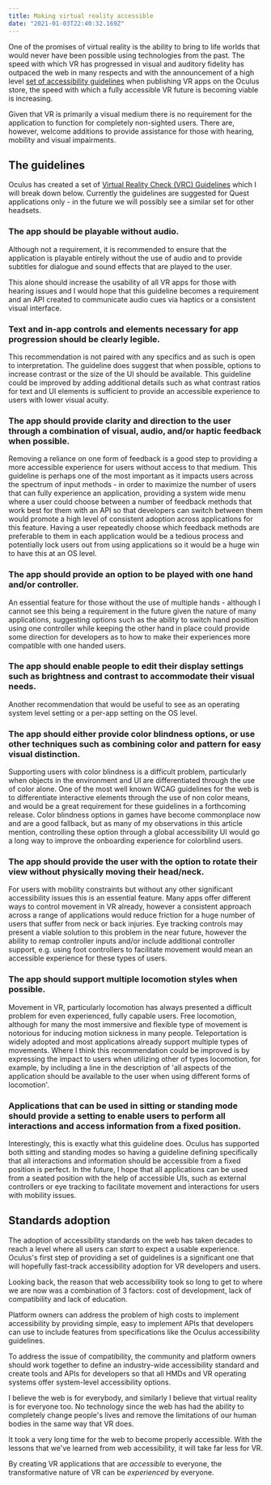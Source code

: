 ```yaml
---
title: Making virtual reality accessible
date: "2021-01-03T22:40:32.169Z"
---
```


One of the promises of virtual reality is the ability to bring to life worlds that would never have been possible using technologies from the past. The speed with which VR has progressed in visual and auditory fidelity has outpaced the web in many respects and with the announcement of 
a high level [set of accessibility guidelines](https://developer.oculus.com/blog/introducing-the-accessibility-vrcs/) when publishing VR apps on the Oculus store, the speed with which a fully accessible VR future is becoming viable is increasing.

Given that VR is primarily a visual medium there is no requirement for the application to function for completely non-sighted users. There are, however, welcome additions to provide assistance for those with hearing, mobility and visual impairments.

## The guidelines

Oculus has created a set of [Virtual Reality Check (VRC) Guidelines](https://developer.oculus.com/distribute/publish-quest-req/) which I will break down below. Currently the guidelines are suggested for Quest applications only - in the future we will possibly see a similar set for other headsets.

### The app should be playable without audio.

Although not a requirement, it is recommended to ensure that the application is playable entirely without the use of audio and to provide subtitles for dialogue and sound effects that are played to the user.

This alone should increase the usability of all VR apps for those with hearing issues and I would hope that this guideline becomes a requirement and an API created to communicate audio cues via haptics or a consistent visual interface. 

### Text and in-app controls and elements necessary for app progression should be clearly legible.

This recommendation is not paired with any specifics and as such is open to interpretation. The guideline does suggest that when possible, options to increase contrast or the size of the UI should be available. This guideline could be improved by adding additional details such as what contrast ratios for text and UI elements is sufficient to provide an accessible experience to users with lower visual acuity.

### The app should provide clarity and direction to the user through a combination of visual, audio, and/or haptic feedback when possible.

Removing a reliance on one form of feedback is a good step to providing a more accessible experience for users without access to that medium. This guideline is perhaps one of the most important as it impacts users across the spectrum of input methods - in order to maximize the number of users that can fully experience an application, providing a system wide menu where a user could choose between a number of feedback methods that work best for them with an API so that developers can switch between them would promote a high level of consistent adoption across applications for this feature. Having a user repeatedly choose which feedback methods are preferable to them in each application would be a tedious process and potentially lock users out from using applications so it would be a huge win to have this at an OS level.

### The app should provide an option to be played with one hand and/or controller.

An essential feature for those without the use of multiple hands - although I cannot see this being a requirement in the future given the nature of many applications, suggesting options such as the ability to switch hand position using one controller while keeping the other hand in place could provide some direction for developers as to how to make their experiences more compatible with one handed users.

### The app should enable people to edit their display settings such as brightness and contrast to accommodate their visual needs.

Another recommendation that would be useful to see as an operating system level setting or a per-app setting on the OS level. 

### The app should either provide color blindness options, or use other techniques such as combining color and pattern for easy visual distinction.

Supporting users with color blindness is a difficult problem, particularly when objects in the environment and UI are differentiated through the use of color alone. One of the most well known WCAG guidelines for the web is to differentiate interactive elements through the use of non color means, and would be a great requirement for these guidelines in a forthcoming release. Color blindness options in games have become commonplace now and are a good fallback, but as many of my observations in this article mention, controlling these option through a global accessibility UI would go a long way to improve the onboarding experience for colorblind users.

### The app should provide the user with the option to rotate their view without physically moving their head/neck.

For users with mobility constraints but without any other significant accessibility issues this is an essential feature. Many apps offer different ways to control movement in VR already, however a consistent approach across a range of applications would reduce friction for a huge number of users that suffer from neck or back injuries. Eye tracking controls may present a viable solution to this problem in the near future, however the ability to remap controller inputs and/or include additional controller support, e.g. using foot controllers to facilitate movement would mean an accessible experience for these types of users.

### The app should support multiple locomotion styles when possible.

Movement in VR, particularly locomotion has always presented a difficult problem for even experienced, fully capable users. Free locomotion, although for many the most immersive and flexible type of movement is notorious for inducing motion sickness in many people. Teleportation is widely adopted and most applications already support multiple types of movements. Where I think this recommendation could be improved is by expressing the impact to users when utilizing other of types locomotion, for example, by including a line in the description of 'all aspects of the application should be available to the user when using different forms of locomotion'.

### Applications that can be used in sitting or standing mode should provide a setting to enable users to perform all interactions and access information from a fixed position.

Interestingly, this is exactly what this guideline does. Oculus has supported both sitting and standing modes so having a guideline defining specifically that all interactions and information should be accessible from a fixed position is perfect. In the future, I hope that all applications can be used from a seated position with the help of accessible UIs, such as external controllers or eye tracking to facilitate movement and interactions for users with mobility issues. 

## Standards adoption

The adoption of accessibility standards on the web has taken decades to reach a level where all users can _start_ to expect a usable experience. Oculus's first step of providing a set of guidelines is a significant one that will hopefully fast-track accessibility adoption for VR developers and users. 

Looking back, the reason that web accessibility took so long to get to where we are now was a combination of 3 factors: cost of development, lack of compatibility and lack of education. 

Platform owners can address the problem of high costs to implement accessibility by providing simple, easy to implement APIs that developers can use to include features from specifications like the Oculus accessibility guidelines. 
 
 To address the issue of compatibility, the community and platform owners should work together to define an industry-wide accessibility standard and create tools and APIs for developers so that all HMDs and VR operating systems offer system-level accessibility options.

I believe the web is for everybody, and similarly I believe that virtual reality is for everyone too. No technology since the web has had the ability to completely change people's lives and remove the limitations of our human bodies in the same way that VR does. 

It took a very long time for the web to become properly accessible. With the lessons that we've learned from web accessibility, it will take far less for VR.

By creating VR applications that are _accessible_ to everyone, the transformative nature of VR can be _experienced_ by everyone.
